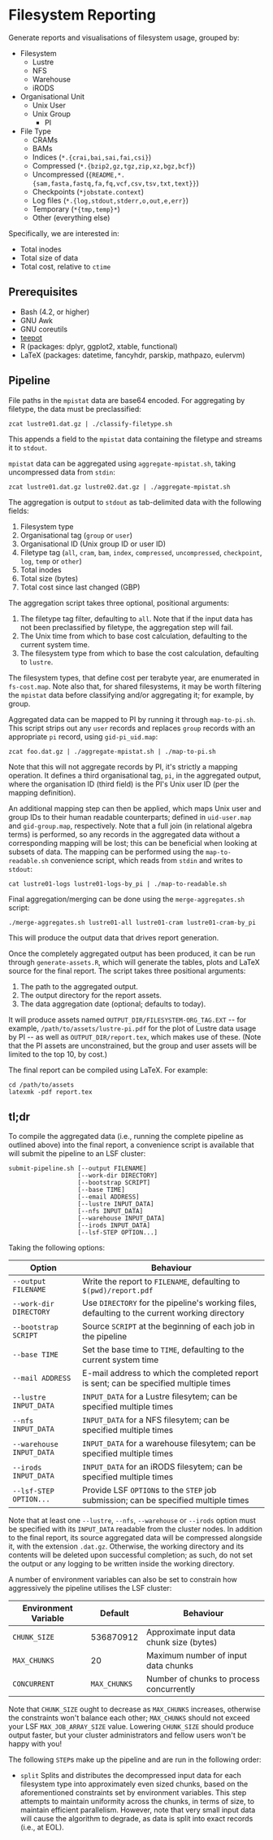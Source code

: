 # Filesystem Reporting

Generate reports and visualisations of filesystem usage, grouped by:

* Filesystem
  * Lustre
  * NFS
  * Warehouse
  * iRODS
* Organisational Unit
  * Unix User
  * Unix Group
    * PI
* File Type
  * CRAMs
  * BAMs
  * Indices (`*.{crai,bai,sai,fai,csi}`)
  * Compressed (`*.{bzip2,gz,tgz,zip,xz,bgz,bcf}`)
  * Uncompressed (`{README,*.{sam,fasta,fastq,fa,fq,vcf,csv,tsv,txt,text}}`)
  * Checkpoints (`*jobstate.context`)
  * Log files (`*.{log,stdout,stderr,o,out,e,err}`)
  * Temporary (`*{tmp,temp}*`)
  * Other (everything else)

Specifically, we are interested in:

* Total inodes
* Total size of data
* Total cost, relative to `ctime`

## Prerequisites

* Bash (4.2, or higher)
* GNU Awk
* GNU coreutils
* [teepot](https://github.com/wtsi-npg/teepot)
* R (packages: dplyr, ggplot2, xtable, functional)
* LaTeX (packages: datetime, fancyhdr, parskip, mathpazo, eulervm)

## Pipeline

File paths in the `mpistat` data are base64 encoded. For aggregating by
filetype, the data must be preclassified:

    zcat lustre01.dat.gz | ./classify-filetype.sh

This appends a field to the `mpistat` data containing the filetype and
streams it to `stdout`.

`mpistat` data can be aggregated using `aggregate-mpistat.sh`, taking
uncompressed data from `stdin`:

    zcat lustre01.dat.gz lustre02.dat.gz | ./aggregate-mpistat.sh

The aggregation is output to `stdout` as tab-delimited data with the
following fields:

1. Filesystem type
2. Organisational tag (`group` or `user`)
3. Organisational ID (Unix group ID or user ID)
4. Filetype tag (`all`, `cram`, `bam`, `index`, `compressed`,
   `uncompressed`, `checkpoint`, `log`, `temp` or `other`)
5. Total inodes
6. Total size (bytes)
7. Total cost since last changed (GBP)

The aggregation script takes three optional, positional arguments:

1. The filetype tag filter, defaulting to `all`. Note that if the input
   data has not been preclassified by filetype, the aggregation step
   will fail.
2. The Unix time from which to base cost calculation, defaulting to the
   current system time.
3. The filesystem type from which to base the cost calculation,
   defaulting to `lustre`.

The filesystem types, that define cost per terabyte year, are enumerated
in `fs-cost.map`. Note also that, for shared filesystems, it may be
worth filtering the `mpistat` data before classifying and/or aggregating
it; for example, by group.

Aggregated data can be mapped to PI by running it through `map-to-pi.sh`.
This script strips out any `user` records and replaces `group` records
with an appropriate `pi` record, using `gid-pi_uid.map`:

    zcat foo.dat.gz | ./aggregate-mpistat.sh | ./map-to-pi.sh

Note that this will not aggregate records by PI, it's strictly a mapping
operation. It defines a third organisational tag, `pi`, in the
aggregated output, where the organisation ID (third field) is the PI's
Unix user ID (per the mapping definition).

An additional mapping step can then be applied, which maps Unix user and
group IDs to their human readable counterparts; defined in `uid-user.map`
and `gid-group.map`, respectively. Note that a full join (in relational
algebra terms) is performed, so any records in the aggregated data
without a corresponding mapping will be lost; this can be beneficial
when looking at subsets of data. The mapping can be performed using the
`map-to-readable.sh` convenience script, which reads from `stdin` and
writes to `stdout`:

    cat lustre01-logs lustre01-logs-by_pi | ./map-to-readable.sh

Final aggregation/merging can be done using the `merge-aggregates.sh`
script:

    ./merge-aggregates.sh lustre01-all lustre01-cram lustre01-cram-by_pi

This will produce the output data that drives report generation.

Once the completely aggregated output has been produced, it can be run
through `generate-assets.R`, which will generate the tables, plots and
LaTeX source for the final report. The script takes three positional
arguments:

1. The path to the aggregated output.
2. The output directory for the report assets.
3. The data aggregation date (optional; defaults to today).

It will produce assets named `OUTPUT_DIR/FILESYSTEM-ORG_TAG.EXT` -- for
example, `/path/to/assets/lustre-pi.pdf` for the plot of Lustre data
usage by PI -- as well as `OUTPUT_DIR/report.tex`, which makes use of
these. (Note that the PI assets are unconstrained, but the group
and user assets will be limited to the top 10, by cost.)

The final report can be compiled using LaTeX. For example:

    cd /path/to/assets
    latexmk -pdf report.tex

## tl;dr

To compile the aggregated data (i.e., running the complete pipeline as
outlined above) into the final report, a convenience script is available
that will submit the pipeline to an LSF cluster:

    submit-pipeline.sh [--output FILENAME]
                       [--work-dir DIRECTORY]
                       [--bootstrap SCRIPT]
                       [--base TIME]
                       [--email ADDRESS]
                       [--lustre INPUT_DATA]
                       [--nfs INPUT_DATA]
                       [--warehouse INPUT_DATA]
                       [--irods INPUT_DATA]
                       [--lsf-STEP OPTION...]

Taking the following options:

Option                      | Behaviour
--------------------------- | ------------------------------------------
`--output FILENAME`         | Write the report to `FILENAME`, defaulting to `$(pwd)/report.pdf`
`--work-dir DIRECTORY`      | Use `DIRECTORY` for the pipeline's working files, defaulting to the current working directory
`--bootstrap SCRIPT`        | Source `SCRIPT` at the beginning of each job in the pipeline
`--base TIME`               | Set the base time to `TIME`, defaulting to the current system time
`--mail ADDRESS`            | E-mail address to which the completed report is sent; can be specified multiple times
`--lustre INPUT_DATA`       | `INPUT_DATA` for a Lustre filesytem; can be specified multiple times
`--nfs INPUT_DATA`          | `INPUT_DATA` for a NFS filesytem; can be specified multiple times
`--warehouse INPUT_DATA`    | `INPUT_DATA` for a warehouse filesytem; can be specified multiple times
`--irods INPUT_DATA`        | `INPUT_DATA` for an iRODS filesytem; can be specified multiple times
`--lsf-STEP OPTION...`      | Provide LSF `OPTION`s to the `STEP` job submission; can be specified multiple times

Note that at least one `--lustre`, `--nfs`, `--warehouse` or `--irods`
option must be specified with its `INPUT_DATA` readable from the cluster
nodes. In addition to the final report, its source aggregated data will
be compressed alongside it, with the extension `.dat.gz`. Otherwise, the
working directory and its contents will be deleted upon successful
completion; as such, do not set the output or any logging to be written
inside the working directory.

A number of environment variables can also be set to constrain how
aggressively the pipeline utilises the LSF cluster:

Environment Variable | Default      | Behaviour
-------------------- | ------------ | ----------------------------------
`CHUNK_SIZE`         | 536870912    | Approximate input data chunk size (bytes)
`MAX_CHUNKS`         | 20           | Maximum number of input data chunks
`CONCURRENT`         | `MAX_CHUNKS` | Number of chunks to process concurrently

Note that `CHUNK_SIZE` ought to decrease as `MAX_CHUNKS` increases,
otherwise the constraints won't balance each other; `MAX_CHUNKS` should
not exceed your LSF `MAX_JOB_ARRAY_SIZE` value. Lowering `CHUNK_SIZE`
should produce output faster, but your cluster administrators and fellow
users won't be happy with you!

The following `STEP`s make up the pipeline and are run in the following
order:

* `split` Splits and distributes the decompressed input data for each
  filesystem type into approximately even sized chunks, based on the
  aforementioned constraints set by environment variables. This step
  attempts to maintain uniformity across the chunks, in terms of size,
  to maintain efficient parallelism. However, note that very small input
  data will cause the algorithm to degrade, as data is split into exact
  records (i.e., at EOL).
